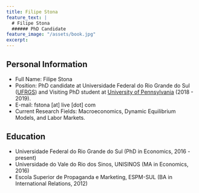 ```yaml
---
title: Filipe Stona
feature_text: |
  # Filipe Stona
  ###### PhD Candidate
feature_image: "/assets/book.jpg"
excerpt: 
---
```


## Personal Information

- Full Name: Filipe Stona
- Position: PhD candidate at Universidade Federal do Rio Grande do Sul ([UFRGS](https://www.ufrgs.br/ppge/)) and Visiting PhD student at [University of Pennsylvania](https://economics.sas.upenn.edu) (2018 - 2019).
- E-mail: fstona [at] live [dot] com
- Current Research Fields: Macroeconomics, Dynamic Equilibrium Models, and Labor Markets.

## Education
- Universidade Federal do Rio Grande do Sul (PhD in Economics, 2016 - present)
- Universidade do Vale do Rio dos Sinos, UNISINOS (MA in Economics, 2016)
- Escola Superior de Propaganda e Marketing, ESPM-SUL (BA in International Relations, 2012)
